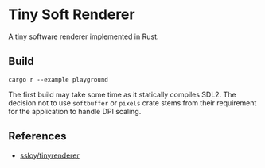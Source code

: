 # Tiny Soft Renderer

A tiny software renderer implemented in Rust.

## Build

```shell
cargo r --example playground
```

The first build may take some time as it statically compiles SDL2. The decision not to use `softbuffer` or `pixels`
crate stems from their requirement for the application to handle DPI scaling.

## References

- [ssloy/tinyrenderer](https://github.com/ssloy/tinyrenderer)
